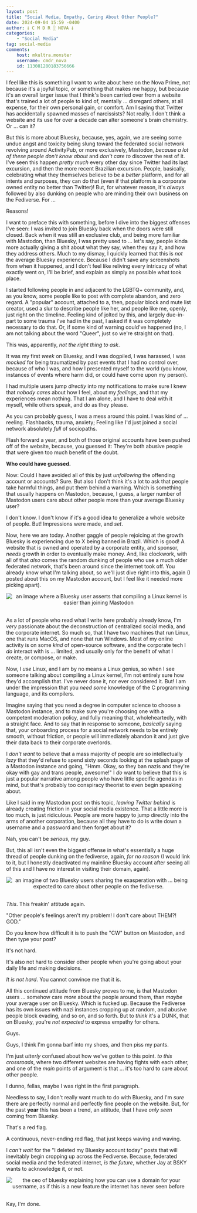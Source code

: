 ```yaml
---
layout: post
title: "Social Media, Empathy, Caring About Other People?"
date: 2024-09-04 15:59 -0400
author: 𐕣 C M D R ░ NOVA 𐕣
categories:
    - "Social Media"
tag: social-media
comments:
    host: mkultra.monster
    username: cmdr_nova
    id: 113081280183756666
---
```


I feel like this is something I want to write about here on the Nova Prime, not because it's a joyful topic, or something that makes me happy, but because it's an overall larger issue that I think's been carried over from a website that's trained a lot of people to kind of, mentally ... disregard others, at all expense, for their own personal gain, or comfort. Am I saying that Twitter has accidentally spawned masses of narcissists? Not really. I don't think a website and its use for over a decade can alter someone's brain chemistry. Or ... can it?

But this is more about Bluesky, because, yes, again, we are seeing some undue angst and toxicity being slung toward the federated social network revolving around ActivityPub, or more exclusively, Mastodon, *because a lot of these people don't know about* and *don't care to* discover the rest of it. I've seen this happen *pretty much* every other day since Twitter had its last excursion, and then the more recent Brazilian excursion. People, basically, celebrating what they themselves believe to be a *better* platform, and for all intents and purposes, they can do that (even if that platform is a corporate owned entity no better than Twitter)! But, for whatever reason, it's *always* followed by also dunking on people who are minding their own business on the Fediverse. For ...

Reasons!

I want to preface this with something, before I dive into the biggest offenses I've seen: I was invited to join Bluesky back when the doors were still closed. Back when it was still an exclusive club, and being more familiar with Mastodon, than Bluesky, I was pretty used to ... let's say, people kinda more actually giving a shit about what they say, when they say it, and how they address others. Much to my dismay, I quickly learned that this is *not* the average Bluesky experience. Because I didn't save any screenshots from when it happened, and I don't feel like reliving every intricacy of what exactly went on, I'll be brief, and explain as simply as possible what took place.

I started following people in and adjacent to the LGBTQ+ community, and, as you know, some people like to post with complete abandon, and zero regard. A "popular" account, attached to a, then, popular block and mute list creator, used a slur to describe people like her, and people like me, openly, just right on the timeline. Feeling kind of jolted by this, and largely due-in-part to some trauma I've had in the past, I asked if it was completely necessary to do that. Or, if some kind of warning could've happened (no, I am not talking about the word "Queer", just so we're straight on that).

This was, apparently, *not the right thing to ask*.

It was my first *week* on Bluesky, and I was dogpiled, I was harassed, I was *mocked* for being traumatized by past events that I had no control over, because of who I was, and how I presented myself to the world (you know, instances of events where harm did, or could have come upon my person).

I had multiple users jump *directly* into my notifications to make sure I knew that *nobody cares* about how I feel, about my *feelings*, and that my experiences mean nothing. That I am alone, and I have to deal with it myself, while others speak, and do as they please.

As you can probably guess, I was a mess around this point. I was kind of ... reeling. Flashbacks, trauma, anxiety; Feeling like I'd just joined a social network absolutely *full* of sociopaths.

Flash forward a year, and both of those original accounts have been pushed off of the website, because, you guessed it: They're both abusive people that were given too much benefit of the doubt.

**Who could have guessed.**

Now: Could I have avoided all of this by just *unfollowing* the offending account or accounts? Sure. But also I don't think it's a lot to ask that people take harmful things, and put them behind a warning. Which is something that usually happens on Mastodon, because, I guess, a larger number of Mastodon users care about other people more than your average Bluesky user?

I don't know. I don't know if it's a good idea to generalize a whole website of people. But! Impressions were made, and *set*.

Now, here we are today. Another gaggle of people rejoicing at the growth Bluesky is experiencing due to X being banned in Brazil. Which is good! A website that is owned and operated by a corporate entity, and sponsor, *needs* growth in order to eventually make money. And, like clockwork, with all of that *also* comes the random dunking of people who use a much older federated network, that's been around since the internet took off. You already know what I'm talking about, so we'll just dive right into this, again (I posted about this on my Mastodon account, but I feel like it needed more picking apart).

<center>
<img alt="an image where a Bluesky user asserts that compiling a Linux kernel is easier than joining Mastodon" src="/img/posts/busky3/kernal_hard.png">
</center>

<br />

As a lot of people who read what I write here probably already know, I'm *very* passionate about the deconstruction of centralized social media, and the corporate internet. So much so, that I have two machines that run Linux, one that runs MacOS, and none that run Windows. Most of my online activity is on some *kind* of open-source software, and the corporate tech I *do* interact with is ... limited, and usually only for the benefit of what I create, or compose, or make.

Now, I *use* Linux, and I am by no means a Linux genius, so when I see someone talking about compiling a Linux kernel, I'm not entirely sure how they'd accomplish that. I've never done it, nor ever considered it. But! I am under the impression that you *need some* knowledge of the C programming language, and its compilers.

Imagine saying that you need a degree in computer science to choose a Mastodon instance, and to make sure you're choosing one with a competent moderation policy, and fully meaning that, wholeheartedly, with a straight face. And to say that in response to someone, *basically* saying that, your onboarding process for a social network needs to be entirely smooth, without friction, or people will immediately abandon it and just give their data back to their corporate overlords.

I *don't want* to believe that a mass majority of people are so intellectually *lazy* that they'd refuse to spend sixty seconds looking at the splash page of a Mastodon instance and going, "Hmm. Okay, so they ban nazis and they're okay with gay and trans people, awesome!" I *do* want to believe that this is just a popular narrative among people who have little specific agendas in mind, but that's probably too conspiracy theorist to even begin speaking about.

Like I said in my Mastodon post on this topic, *leaving Twitter behind* is already creating friction in your social media existence. That a little more is too much, is just ridiculous. People are more happy to jump directly into the arms of another corporation, because all they have to do is write down a username and a password and then forget about it?

Nah, you can't be *serious*, my guy.

But, this all isn't even the biggest offense in what's essentially a huge thread of people dunking on the fediverse, again, *for no reason* (I would link to it, but I honestly deactivated my mainline Bluesky account after seeing all of this and I have no interest in visiting their domain, again).

<center>
<img alt="an imagine of two Bluesky users sharing the exasperation with ... being expected to care about other people on the fediverse." src="/img/posts/busky3/empathy_hard.png">
</center>

<br />

*This*. This freakin' attitude again.

"Other people's feelings aren't my problem! I don't care about THEM?! GOD."

Do you know how difficult it is to push the "CW" button on Mastodon, and then type your post?

It's not hard.

It's also not hard to consider other people when you're going about your daily life and making decisions.

*It is not hard*. You cannot convince me that it is.

All this continued attitude from Bluesky proves to me, is that Mastodon users ... somehow care *more* about the people around them, than *maybe* your average user on Bluesky. Which is fucked up. Because the Fediverse has its own issues with nazi instances cropping up at random, and abusive people block evading, and so on, and so forth. But to *think* it's a DUNK, that on Bluesky, you're *not expected* to express empathy for others.

Guys.

Guys, I think I'm gonna barf into my shoes, and then piss my pants.

I'm just *utterly* confused about how we've gotten to this point. *to this crossroads*, where two different websites are having fights with each other, and one of the *main* points of argument is that ... it's too hard to care about other people.

I dunno, fellas, maybe I was right in the first paragraph.

Needless to say, I don't really want much to do with Bluesky, and I'm *sure* there are perfectly normal and perfectly fine people on the website. But, for the past **year** this has been a trend, an attitude, that I have *only seen* coming from Bluesky.

That's a red flag.

A continuous, never-ending red flag, that just keeps waving and waving.

I *can't wait* for the "I deleted my Bluesky account today" posts that will inevitably begin cropping up across the Fediverse. Because, federated social media and the federated internet, *is the future*, whether Jay at BSKY wants to acknowledge it, or not.

<center>
<img alt="the ceo of bluesky explaining how you can use a domain for your username, as if this is a new feature the internet has never seen before" src="/img/posts/busky3/jay.png">
</center>
<br />

Kay, I'm done.








